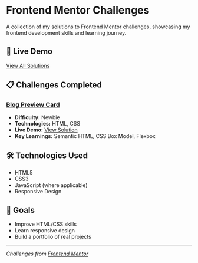 # Frontend Mentor Challenges

A collection of my solutions to Frontend Mentor challenges, showcasing my frontend development skills and learning journey.

## 🚀 Live Demo
[View All Solutions](https://your-username.github.io/frontend-mentor-challenges/)

## 📋 Challenges Completed

### [Blog Preview Card](./blog-preview-card/)
- **Difficulty:** Newbie
- **Technologies:** HTML, CSS
- **Live Demo:** [View Solution](./blog-preview-card/)
- **Key Learnings:** Semantic HTML, CSS Box Model, Flexbox

## 🛠️ Technologies Used
- HTML5
- CSS3
- JavaScript (where applicable)
- Responsive Design

## 🎯 Goals
- Improve HTML/CSS skills
- Learn responsive design
- Build a portfolio of real projects

---
*Challenges from [Frontend Mentor](https://www.frontendmentor.io)*